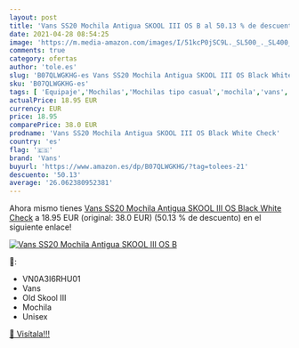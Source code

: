 ```yaml
---
layout: post
title: 'Vans SS20 Mochila Antigua SKOOL III OS B al 50.13 % de descuento'
date: 2021-04-28 08:54:25
image: 'https://m.media-amazon.com/images/I/51kcP0jSC9L._SL500_._SL400_.jpg'
comments: true
category: ofertas
author: 'tole.es'
slug: 'B07QLWGKHG-es Vans SS20 Mochila Antigua SKOOL III OS Black White Check'
sku: 'B07QLWGKHG-es'
tags: [ 'Equipaje','Mochilas','Mochilas tipo casual','mochila','vans', ]
actualPrice: 18.95 EUR
currency: EUR
price: 18.95
comparePrice: 38.0 EUR
prodname: 'Vans SS20 Mochila Antigua SKOOL III OS Black White Check'
country: 'es'
flag: '🇪🇸'
brand: 'Vans'
buyurl: 'https://www.amazon.es/dp/B07QLWGKHG/?tag=tolees-21'
descuento: '50.13'
average: '26.062380952381'
---
```


Ahora mismo tienes [Vans SS20 Mochila Antigua SKOOL III OS Black White Check](https://www.amazon.es/dp/B07QLWGKHG/?tag=tolees-21) a 18.95 EUR (original: 38.0 EUR) (50.13 %  de descuento) en el siguiente enlace!

[![Vans SS20 Mochila Antigua SKOOL III OS B](https://m.media-amazon.com/images/I/51kcP0jSC9L._SL500_._SL400_.jpg)](https://www.amazon.es/dp/B07QLWGKHG/?tag=tolees-21)

🔎:

- VN0A3I6RHU01
- Vans
- Old Skool III
- Mochila
- Unisex

[🛒 Visítala!!!](https://www.amazon.es/dp/B07QLWGKHG/?tag=tolees-21)
